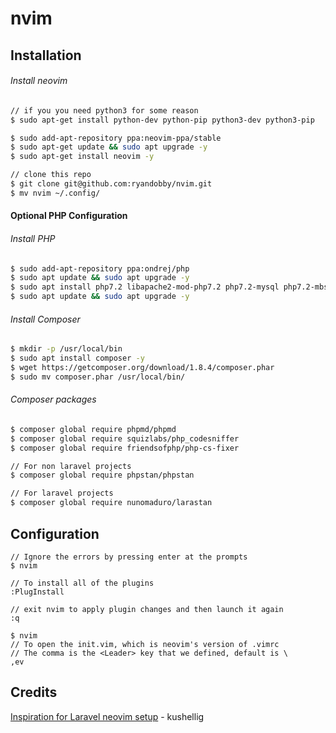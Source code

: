 # nvim

## Installation

###### Install neovim

```bash
// if you you need python3 for some reason
$ sudo apt-get install python-dev python-pip python3-dev python3-pip

$ sudo add-apt-repository ppa:neovim-ppa/stable
$ sudo apt-get update && sudo apt upgrade -y
$ sudo apt-get install neovim -y

// clone this repo
$ git clone git@github.com:ryandobby/nvim.git
$ mv nvim ~/.config/
```
#### Optional PHP Configuration

###### Install PHP

```bash
$ sudo add-apt-repository ppa:ondrej/php
$ sudo apt update && sudo apt upgrade -y
$ sudo apt install php7.2 libapache2-mod-php7.2 php7.2-mysql php7.2-mbstring php7.2-common php7.2-xml php7.2-json php7.2-curl php7.2-zip
$ sudo apt update && sudo apt upgrade -y
```

###### Install Composer

```bash
$ mkdir -p /usr/local/bin 
$ sudo apt install composer -y
$ wget https://getcomposer.org/download/1.8.4/composer.phar
$ sudo mv composer.phar /usr/local/bin/
```

###### Composer packages

```bash
$ composer global require phpmd/phpmd
$ composer global require squizlabs/php_codesniffer
$ composer global require friendsofphp/php-cs-fixer

// For non laravel projects
$ composer global require phpstan/phpstan

// For laravel projects
$ composer global require nunomaduro/larastan
```

## Configuration

```
// Ignore the errors by pressing enter at the prompts
$ nvim

// To install all of the plugins
:PlugInstall

// exit nvim to apply plugin changes and then launch it again
:q

$ nvim
// To open the init.vim, which is neovim's version of .vimrc
// The comma is the <Leader> key that we defined, default is \
,ev
```

## Credits
[Inspiration for Laravel neovim setup](https://kushellig.de/neovim-php-ide/) - kushellig
